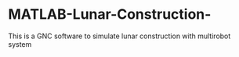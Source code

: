 # MATLAB-Lunar-Construction-
This is a GNC software to simulate lunar construction with multirobot system

